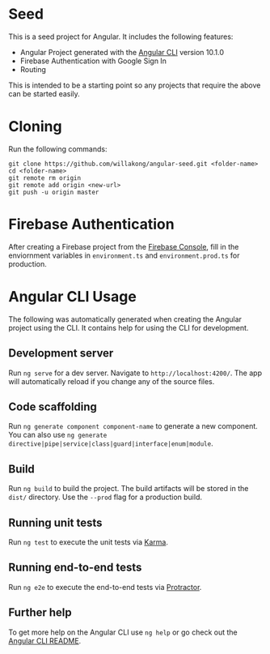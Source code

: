 # Seed

This is a seed project for Angular. It includes the following features:

- Angular Project generated with the [Angular CLI](https://github.com/angular/angular-cli) version 10.1.0
- Firebase Authentication with Google Sign In
- Routing

This is intended to be a starting point so any projects that require the above can be started easily.

# Cloning

Run the following commands:

```
git clone https://github.com/willakong/angular-seed.git <folder-name>
cd <folder-name>
git remote rm origin
git remote add origin <new-url>
git push -u origin master
```

# Firebase Authentication

After creating a Firebase project from the [Firebase Console](https://console.firebase.google.com/), fill in the enviornment variables in `environment.ts` and `environment.prod.ts` for production.

# Angular CLI Usage

The following was automatically generated when creating the Angular project using the CLI. It contains help for using the CLI for development.

## Development server

Run `ng serve` for a dev server. Navigate to `http://localhost:4200/`. The app will automatically reload if you change any of the source files.

## Code scaffolding

Run `ng generate component component-name` to generate a new component. You can also use `ng generate directive|pipe|service|class|guard|interface|enum|module`.

## Build

Run `ng build` to build the project. The build artifacts will be stored in the `dist/` directory. Use the `--prod` flag for a production build.

## Running unit tests

Run `ng test` to execute the unit tests via [Karma](https://karma-runner.github.io).

## Running end-to-end tests

Run `ng e2e` to execute the end-to-end tests via [Protractor](http://www.protractortest.org/).

## Further help

To get more help on the Angular CLI use `ng help` or go check out the [Angular CLI README](https://github.com/angular/angular-cli/blob/master/README.md).
